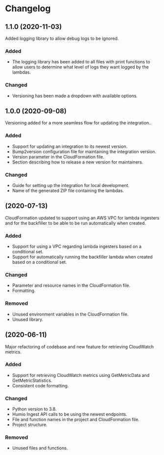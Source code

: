 # Changelog

## 1.1.0 (2020-11-03)
Added logging library to allow debug logs to be ignored.

### Added
- The logging library has been added to all files with print functions to allow users to determine what level of logs they want logged by the lambdas.

### Changed
- Versioning has been made a dropdown with available options.

## 1.0.0 (2020-09-08)
Versioning added for a more seamless flow for updating the integration..

### Added
- Support for updating an integration to its newest version.
- Bump2version configuration file for maintaining the integration version.
- Version parameter in the CloudFormation file.
- Section describing how to release a new version for maintainers.

### Changed
- Guide for setting up the integration for local development.
- Name of the generated ZIP file containing the lambdas.

## (2020-07-13)
CloudFormation updated to support using an AWS VPC for lambda ingesters and for the backfiller to be able to be run automatically when created.

### Added
- Support for using a VPC regarding lambda ingesters based on a conditional set.
- Support for automatically running the backfiller lambda when created based on a conditional set.

### Changed
- Parameter and resource names in the CloudFormation file.
- Formatting.

### Removed
- Unused environment variables in the CloudFormation file.
- Unused library.

## (2020-06-11)
Major refactoring of codebase and new feature for retrieving CloudWatch metrics.

### Added
- Support for retrieving CloudWatch metrics using GetMetricData and GetMetricStatistics.
- Consistent code formatting.

### Changed
- Python version to 3.8.
- Humio Ingest API calls to be using the newest endpoints.
- File and function names in the project and CloudFormation file.
- Project structure.

### Removed
- Unused files and functions.
